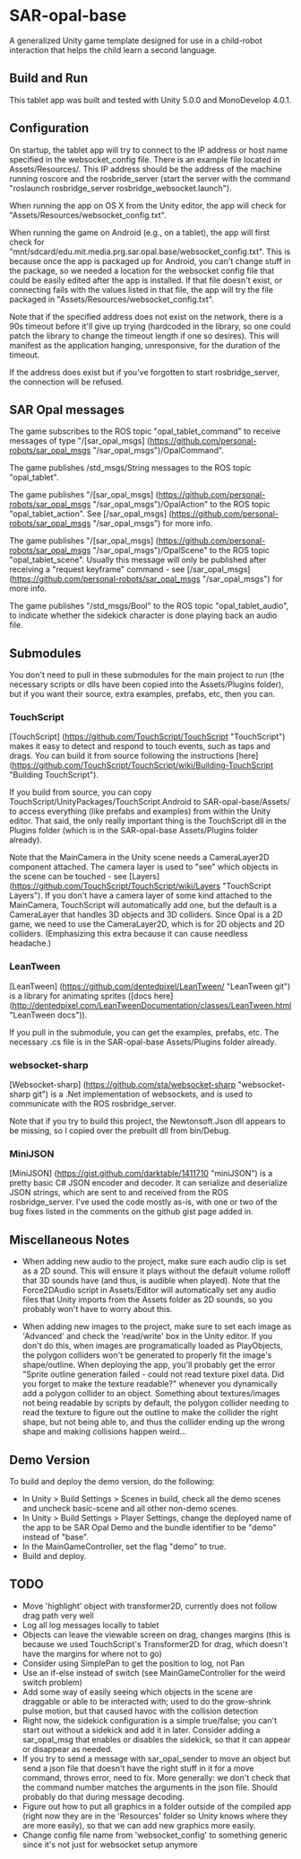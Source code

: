 # SAR-opal-base
A generalized Unity game template designed for use in a child-robot interaction that helps the child learn a second language.

## Build and Run
This tablet app was built and tested with Unity 5.0.0 and MonoDevelop 4.0.1.

## Configuration
On startup, the tablet app will try to connect to the IP address or host name specified in the websocket\_config file. There is an example file located in Assets/Resources/. This IP address should be the address of the machine running roscore and the rosbride\_server (start the server with the command "roslaunch rosbridge\_server rosbridge\_websocket.launch").

When running the app on OS X from the Unity editor, the app will check for "Assets/Resources/websocket\_config.txt".

When running the game on Android (e.g., on a tablet), the app will first check for "mnt/sdcard/edu.mit.media.prg.sar.opal.base/websocket\_config.txt". This is because once the app is packaged up for Android, you can't change stuff in the package, so we needed a location for the websocket config file that could be easily edited after the app is installed. If that file doesn't exist, or connecting fails with the values listed in that file, the app will try the file packaged in "Assets/Resources/websocket\_config.txt". 

Note that if the specified address does not exist on the network, there is a 90s timeout before it'll give up trying (hardcoded in the library, so one could patch the library to change the timeout length if one so desires). This will manifest as the application hanging, unresponsive, for the duration of the timeout.

If the address does exist but if you've forgotten to start rosbridge\_server, the connection will be refused.

## SAR Opal messages
The game subscribes to the ROS topic "opal\_tablet\_command" to receive messages of type "/[sar\_opal\_msgs] (https://github.com/personal-robots/sar_opal_msgs "/sar\_opal\_msgs")/OpalCommand".

The game publishes /std\_msgs/String messages to the ROS topic "opal\_tablet".

The game publishes "/[sar\_opal\_msgs] (https://github.com/personal-robots/sar_opal_msgs "/sar\_opal\_msgs")/OpalAction" to the ROS topic "opal\_tablet\_action". See [/sar\_opal\_msgs] (https://github.com/personal-robots/sar_opal_msgs "/sar\_opal\_msgs") for more info.

The game publishes "/[sar\_opal\_msgs] (https://github.com/personal-robots/sar_opal_msgs "/sar\_opal\_msgs")/OpalScene" to the ROS topic "opal\_tablet\_scene". Usually this message will only be published after receiving a "request keyframe" command - see [/sar\_opal\_msgs] (https://github.com/personal-robots/sar_opal_msgs "/sar\_opal\_msgs") for more info. 

The game publishes "/std\_msgs/Bool" to the ROS topic "opal\_tablet\_audio", to indicate whether the sidekick character is done playing back an audio file.

## Submodules
You don't need to pull in these submodules for the main project to run (the necessary scripts or dlls have been copied into the Assets/Plugins folder), but if you want their source, extra examples, prefabs, etc, then you can.

### TouchScript
[TouchScript] (https://github.com/TouchScript/TouchScript "TouchScript") makes it easy to detect and respond to touch events, such as taps and drags. You can build it from source following the instructions [here] (https://github.com/TouchScript/TouchScript/wiki/Building-TouchScript "Building TouchScript").

If you build from source, you can copy TouchScript/UnityPackages/TouchScript.Android to SAR-opal-base/Assets/ to access everything (like prefabs and examples) from within the Unity editor. That said, the only really important thing is the TouchScript dll in the Plugins folder (which is in the SAR-opal-base Assets/Plugins folder already).

Note that the MainCamera in the Unity scene needs a CameraLayer2D component attached. The camera layer is used to "see" which objects in the scene can be touched - see [Layers] (https://github.com/TouchScript/TouchScript/wiki/Layers "TouchScript Layers"). If you don't have a camera layer of some kind attached to the MainCamera, TouchScript will automatically add one, but the default is a CameraLayer that handles 3D objects and 3D colliders. Since Opal is a 2D game, we need to use the CameraLayer2D, which is for 2D objects and 2D colliders. (Emphasizing this extra because it can cause needless headache.)

### LeanTween
[LeanTween] (https://github.com/dentedpixel/LeanTween/ "LeanTween git") is a library for animating sprites ([docs here] (http://dentedpixel.com/LeanTweenDocumentation/classes/LeanTween.html "LeanTween docs")).

If you pull in the submodule, you can get the examples, prefabs, etc. The necessary .cs file is in the SAR-opal-base Assets/Plugins folder already.

### websocket-sharp
[Websocket-sharp] (https://github.com/sta/websocket-sharp "websocket-sharp git") is a .Net implementation of websockets, and is used to communicate with the ROS rosbridge\_server.

Note that if you try to build this project, the Newtonsoft.Json dll appears to be missing, so I copied over the prebuilt dll from bin/Debug.

### MiniJSON
[MiniJSON] (https://gist.github.com/darktable/1411710 "miniJSON") is a pretty basic C# JSON encoder and decoder. It can serialize and deserialize JSON strings, which are sent to and received from the ROS rosbridge\_server. I've used the code mostly as-is, with one or two of the bug fixes listed in the comments on the github gist page added in.


## Miscellaneous Notes
- When adding new audio to the project, make sure each audio clip is set as a 2D sound. This will ensure it plays without the default volume rolloff that 3D sounds have (and thus, is audible when played). Note that the Force2DAudio script in Assets/Editor will automatically set any audio files that Unity imports from the Assets folder as 2D sounds, so you probably won't have to worry about this.

- When adding new images to the project, make sure to set each image as 'Advanced' and check the 'read/write' box in the Unity editor. If you don't do this, when images are programatically loaded as PlayObjects, the polygon colliders won't be generated to properly fit the image's shape/outline. When deploying the app, you'll probably get the error "Sprite outline generation failed - could not read texture pixel data. Did you forget to make the texture readable?" whenever you dynamically add a polygon collider to an object. Something about textures/images not being readable by scripts by default, the polygon collider needing to read the texture to figure out the outline to make the collider the right shape, but not being able to, and thus the collider ending up the wrong shape and making collisions happen weird... 

## Demo Version
To build and deploy the demo version, do the following:
- In Unity > Build Settings > Scenes in build, check all the demo scenes and uncheck basic-scene and all other non-demo scenes.
- In Unity > Build Settings > Player Settings, change the deployed name of the app to be SAR Opal Demo and the bundle identifier to be "demo" instead of "base".
- In the MainGameController, set the flag "demo" to true.
- Build and deploy. 

## TODO
- Move 'highlight' object with transformer2D, currently does not follow drag path very well
- Log all log messages locally to tablet
- Objects can leave the viewable screen on drag, changes margins (this is because we used TouchScript's Transformer2D for drag, which doesn't have the margins for where not to go)
- Consider using SimplePan to get the position to log, not Pan
- Use an if-else instead of switch (see MainGameController for the weird switch problem)
- Add some way of easily seeing which objects in the scene are draggable or able to be interacted with; used to do the grow-shrink pulse motion, but that caused havoc with the collision detection
- Right now, the sidekick configuration is a simple true/false; you can't start out without a sidekick and add it in later. Consider adding a sar\_opal\_msg that enables or disables the sidekick, so that it can appear or disappear as needed.
- If you try to send a message with sar\_opal\_sender to move an object but send a json file that doesn't have the right stuff in it for a move command, throws error, need to fix. More generally: we don't check that the command number matches the arguments in the json file. Should probably do that during message decoding.
- Figure out how to put all graphics in a folder outside of the compiled app \(right now they are in the 'Resources' folder so Unity knows where they are more easily\), so that we can add new graphics more easily. 
- Change config file name from 'websocket\_config' to something generic since it's not just for websocket setup anymore



